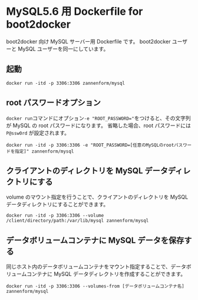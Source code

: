 # MySQL5.6 用 Dockerfile for boot2docker

boot2docker 向け MySQL サーバー用 Dockerfile です。
boot2docker ユーザーと MySQL ユーザーを同一にしています。

## 起動

    docker run -itd -p 3306:3306 zannenform/mysql

## root パスワードオプション

`docker run`コマンドにオプション`-e "ROOT_PASSWORD="`をつけると、その文字列が MySQL の root パスワードになります。
省略した場合、root パスワードには `P@ssw0rd` が設定されます。

    docker run -itd -p 3306:3306 -e "ROOT_PASSWORD=[任意のMySQLのrootパスワードを指定]" zannenform/mysql

## クライアントのディレクトリを MySQL データディレクトリにする

volume のマウント指定を行うことで、クライアントのディレクトリを MySQL データディレクトリにすることができます。

    docker run -itd -p 3306:3306 --volume /client/directory/path:/var/lib/mysql zannenform/mysql

## データボリュームコンテナに MySQL データを保存する

同じホスト内のデータボリュームコンテナをマウント指定することで、データボリュームコンテナに MySQL データディレクトリを作成することができます。

    docker run -itd -p 3306:3306 --volumes-from [データボリュームコンテナ名] zannenform/mysql

